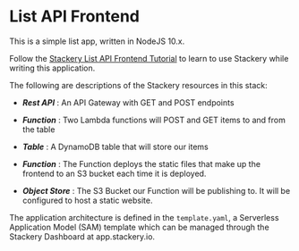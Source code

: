 # List API Frontend

This is a simple list app, written in NodeJS 10.x.

Follow the [Stackery List API Frontend Tutorial](https://docs.stackery.io/docs/tutorials/list-api-frontend/) to learn to use Stackery while writing this application.

The following are descriptions of the Stackery resources in this stack:

* ___Rest API___ : An API Gateway with GET and POST endpoints

* ___Function___ : Two Lambda functions will POST and GET items to and from the table

* ___Table___ : A DynamoDB table that will store our items

* ___Function___ : The Function deploys the static files that make up the frontend to an S3 bucket each time it is deployed.

* ___Object Store___ : The S3 Bucket our Function will be publishing to. It will be configured to host a static website.

The application architecture is defined in the `template.yaml`, a Serverless Application Model (SAM) template which can be managed through the Stackery Dashboard at app.stackery.io.
